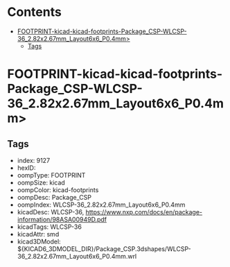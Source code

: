 



Contents
========

* [FOOTPRINT-kicad-kicad-footprints-Package_CSP-WLCSP-36_2.82x2.67mm_Layout6x6_P0.4mm>](#footprint-kicad-kicad-footprints-package_csp-wlcsp-36_282x267mm_layout6x6_p04mm)
	* [Tags](#tags)

# FOOTPRINT-kicad-kicad-footprints-Package_CSP-WLCSP-36_2.82x2.67mm_Layout6x6_P0.4mm>

## Tags

- index: 9127
- hexID: 
- oompType: FOOTPRINT
- oompSize: kicad
- oompColor: kicad-footprints
- oompDesc: Package_CSP
- oompIndex: WLCSP-36_2.82x2.67mm_Layout6x6_P0.4mm
- kicadDesc: WLCSP-36, https://www.nxp.com/docs/en/package-information/98ASA00949D.pdf
- kicadTags: WLCSP-36
- kicadAttr: smd
- kicad3DModel: ${KICAD6_3DMODEL_DIR}/Package_CSP.3dshapes/WLCSP-36_2.82x2.67mm_Layout6x6_P0.4mm.wrl
